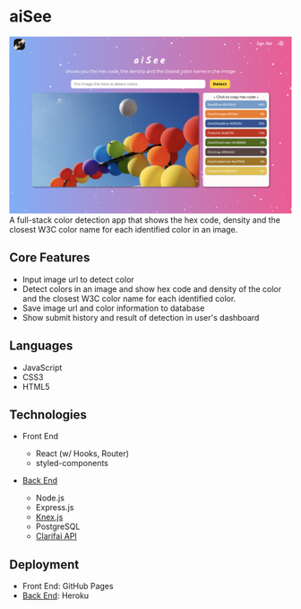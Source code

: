 # aiSee
![Image of aiSee Home Page](./public/aisee.png)
A full-stack color detection app that shows the hex code, density and the closest W3C color name for each identified color in an image.

## Core Features
- Input image url to detect color
- Detect colors in an image and show hex code and density of the color and the closest W3C color name for each identified color.
- Save image url and color information to database
- Show submit history and result of detection in user's dashboard

## Languages
- JavaScript
- CSS3
- HTML5

## Technologies
- Front End
  - React (w/ Hooks, Router)
  - styled-components

- [Back End](https://github.com/ShaineTsou/aisee-api)
  - Node.js
  - Express.js
  - [Knex.js](https://knexjs.org/)
  - PostgreSQL
  - [Clarifai API](https://www.clarifai.com/)

## Deployment
- Front End: GitHub Pages
- [Back End](https://github.com/ShaineTsou/aisee-api): Heroku
